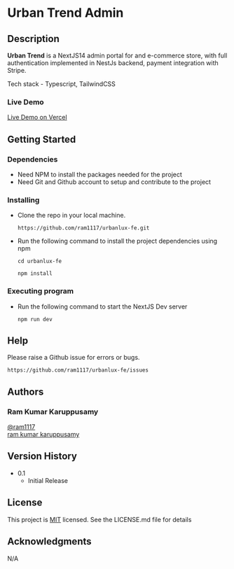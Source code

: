# Urban Trend Admin

## Description

**Urban Trend** is a NextJS14 admin portal for and e-commerce store, with full authentication implemented in NestJs backend, payment integration with Stripe.

Tech stack - Typescript, TailwindCSS

### Live Demo

[Live Demo on Vercel](TBA)

## Getting Started

### Dependencies

- Need NPM to install the packages needed for the project
- Need Git and Github account to setup and contribute to the project

### Installing

- Clone the repo in your local machine.

  ```
  https://github.com/ram1117/urbanlux-fe.git
  ```

- Run the following command to install the project dependencies using npm
  ```
  cd urbanlux-fe
  ```
  ```
  npm install
  ```

### Executing program

- Run the following command to start the NextJS Dev server

  ```
  npm run dev
  ```

## Help

Please raise a Github issue for errors or bugs.

```
https://github.com/ram1117/urbanlux-fe/issues
```

## Authors

### Ram Kumar Karuppusamy

[@ram1117](https://github.com/ram1117) <br />
[ram kumar karuppusamy](https://www.linkedin.com/in/ram-kumar-karuppusamy/)

## Version History

- 0.1
  - Initial Release

## License

This project is [MIT](./LICENSE) licensed. See the LICENSE.md file for details

## Acknowledgments

N/A
